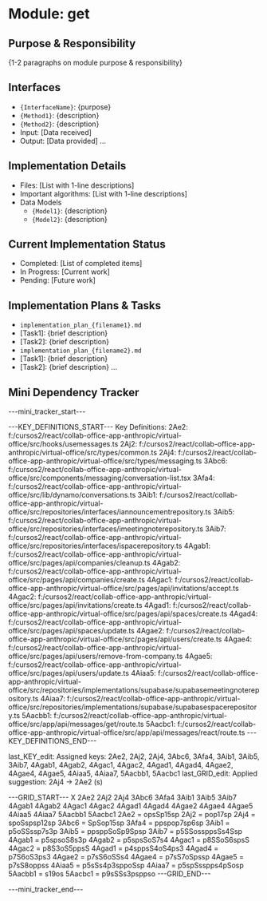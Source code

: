 # Module: get

## Purpose & Responsibility
{1-2 paragraphs on module purpose & responsibility}

## Interfaces
* `{InterfaceName}`: {purpose}
* `{Method1}`: {description}
* `{Method2}`: {description}
* Input: [Data received]
* Output: [Data provided]
...

## Implementation Details
* Files: [List with 1-line descriptions]
* Important algorithms: [List with 1-line descriptions]
* Data Models
    * `{Model1}`: {description}
    * `{Model2}`: {description}

## Current Implementation Status
* Completed: [List of completed items]
* In Progress: [Current work]
* Pending: [Future work]

## Implementation Plans & Tasks
* `implementation_plan_{filename1}.md`
* [Task1]: {brief description}
* [Task2]: {brief description}
* `implementation_plan_{filename2}.md`
* [Task1]: {brief description}
* [Task2]: {brief description} 
...

## Mini Dependency Tracker
---mini_tracker_start---

---KEY_DEFINITIONS_START---
Key Definitions:
2Ae2: f:/cursos2/react/collab-office-app-anthropic/virtual-office/src/hooks/usemessages.ts
2Aj2: f:/cursos2/react/collab-office-app-anthropic/virtual-office/src/types/common.ts
2Aj4: f:/cursos2/react/collab-office-app-anthropic/virtual-office/src/types/messaging.ts
3Abc6: f:/cursos2/react/collab-office-app-anthropic/virtual-office/src/components/messaging/conversation-list.tsx
3Afa4: f:/cursos2/react/collab-office-app-anthropic/virtual-office/src/lib/dynamo/conversations.ts
3Aib1: f:/cursos2/react/collab-office-app-anthropic/virtual-office/src/repositories/interfaces/iannouncementrepository.ts
3Aib5: f:/cursos2/react/collab-office-app-anthropic/virtual-office/src/repositories/interfaces/imeetingnoterepository.ts
3Aib7: f:/cursos2/react/collab-office-app-anthropic/virtual-office/src/repositories/interfaces/ispacerepository.ts
4Agab1: f:/cursos2/react/collab-office-app-anthropic/virtual-office/src/pages/api/companies/cleanup.ts
4Agab2: f:/cursos2/react/collab-office-app-anthropic/virtual-office/src/pages/api/companies/create.ts
4Agac1: f:/cursos2/react/collab-office-app-anthropic/virtual-office/src/pages/api/invitations/accept.ts
4Agac2: f:/cursos2/react/collab-office-app-anthropic/virtual-office/src/pages/api/invitations/create.ts
4Agad1: f:/cursos2/react/collab-office-app-anthropic/virtual-office/src/pages/api/spaces/create.ts
4Agad4: f:/cursos2/react/collab-office-app-anthropic/virtual-office/src/pages/api/spaces/update.ts
4Agae2: f:/cursos2/react/collab-office-app-anthropic/virtual-office/src/pages/api/users/create.ts
4Agae4: f:/cursos2/react/collab-office-app-anthropic/virtual-office/src/pages/api/users/remove-from-company.ts
4Agae5: f:/cursos2/react/collab-office-app-anthropic/virtual-office/src/pages/api/users/update.ts
4Aiaa5: f:/cursos2/react/collab-office-app-anthropic/virtual-office/src/repositories/implementations/supabase/supabasemeetingnoterepository.ts
4Aiaa7: f:/cursos2/react/collab-office-app-anthropic/virtual-office/src/repositories/implementations/supabase/supabasespacerepository.ts
5Aacbb1: f:/cursos2/react/collab-office-app-anthropic/virtual-office/src/app/api/messages/get/route.ts
5Aacbc1: f:/cursos2/react/collab-office-app-anthropic/virtual-office/src/app/api/messages/react/route.ts
---KEY_DEFINITIONS_END---

last_KEY_edit: Assigned keys: 2Ae2, 2Aj2, 2Aj4, 3Abc6, 3Afa4, 3Aib1, 3Aib5, 3Aib7, 4Agab1, 4Agab2, 4Agac1, 4Agac2, 4Agad1, 4Agad4, 4Agae2, 4Agae4, 4Agae5, 4Aiaa5, 4Aiaa7, 5Aacbb1, 5Aacbc1
last_GRID_edit: Applied suggestion: 2Aj4 -> 2Ae2 (s)

---GRID_START---
X 2Ae2 2Aj2 2Aj4 3Abc6 3Afa4 3Aib1 3Aib5 3Aib7 4Agab1 4Agab2 4Agac1 4Agac2 4Agad1 4Agad4 4Agae2 4Agae4 4Agae5 4Aiaa5 4Aiaa7 5Aacbb1 5Aacbc1
2Ae2 = opsSp15sp
2Aj2 = pop17sp
2Aj4 = spoSspsp12sp
3Abc6 = SpSop15sp
3Afa4 = ppspop7sp6sp
3Aib1 = p5oSSssp7s3p
3Aib5 = ppsppSoSp9Spsp
3Aib7 = p5SSossppsSs4Ssp
4Agab1 = p5spsoS8s3p
4Agab2 = p5spsSoS7s4
4Agac1 = p8SSoS6spsS
4Agac2 = p8S3oS5ppsS
4Agad1 = p4sppsS4oS4ps3
4Agad4 = p7S6oS3ps3
4Agae2 = p7sS6oSSs4
4Agae4 = p7sS7oSpssp
4Agae5 = p7sS8oppss
4Aiaa5 = p5sSs4p3sppoSsp
4Aiaa7 = p5spSsspps4pSosp
5Aacbb1 = s19os
5Aacbc1 = p9sSSs3psppso
---GRID_END---

---mini_tracker_end---
